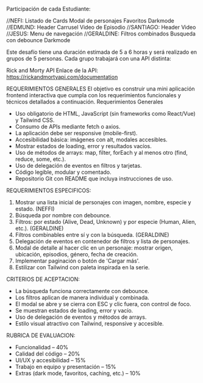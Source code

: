 Participación de cada Estudiante:

//NEFI:
Listado de Cards
Modal de personajes
Favoritos
Darkmode
//EDMUND:
Header Carrusel
Video de Episodio 
//SANTIAGO:
Header Video
//JESUS:
Menu de navegación
//GERALDINE:
Filtros combinados
Busqueda con debounce
Darkmode


Este desafío tiene una duración estimada de 5 a 6 horas y será realizado en grupos de 5 personas. Cada grupo trabajará con una API distinta: 

Rick and Morty API
Enlace de la API: https://rickandmortyapi.com/documentation

REQUERIMIENTOS GENERALES
El objetivo es construir una mini aplicación frontend interactiva que cumpla con los requerimientos funcionales y técnicos detallados a continuación.
Requerimientos Generales
- Uso obligatorio de HTML, JavaScript (sin frameworks como React/Vue) y Tailwind CSS.
- Consumo de APIs mediante fetch o axios.
- La aplicación debe ser responsive (mobile-first).
- Accesibilidad básica: imágenes con alt, modales accesibles.
- Mostrar estados de loading, error y resultados vacíos.
- Uso de métodos de arrays: map, filter, forEach y al menos otro (find, reduce, some, etc.).
- Uso de delegación de eventos en filtros y tarjetas.
- Código legible, modular y comentado.
- Repositorio Git con README que incluya instrucciones de uso.

REQUERIMIENTOS ESPECIFICOS:
1. Mostrar una lista inicial de personajes con imagen, nombre, especie y estado. (NEFFI)
2.  Búsqueda por nombre con debounce.
3. Filtros: por estado (Alive, Dead, Unknown) y por especie (Human, Alien, etc.). (GERALDINE)
4. Filtros combinables entre sí y con la búsqueda. (GERALDINE)
5.  Delegación de eventos en contenedor de filtros y lista de personajes.
6.  Modal de detalle al hacer clic en un personaje: mostrar origen, ubicación, episodios, género, fecha de creación.
7.  Implementar paginación o botón de 'Cargar más'.
8. Estilizar con Tailwind con paleta inspirada en la serie.

CRITERIOS DE ACEPTACION:
- La búsqueda funciona correctamente con debounce.
- Los filtros aplican de manera individual y combinada.
- El modal se abre y se cierra con ESC y clic fuera, con control de foco.
- Se muestran estados de loading, error y vacío.
- Uso de delegación de eventos y métodos de arrays.
- Estilo visual atractivo con Tailwind, responsive y accesible.


RUBRICA DE EVALUACION:
- Funcionalidad – 40%
- Calidad del código – 20%
- UI/UX y accesibilidad – 15%
- Trabajo en equipo y presentación – 15%
- Extras (dark mode, favoritos, caching, etc.) – 10%

